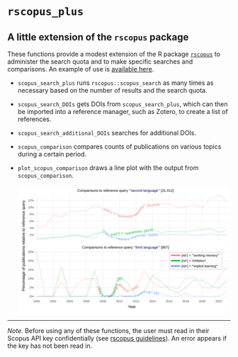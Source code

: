 
# `rscopus_plus`

## A little extension of the `rscopus` package

These functions provide a modest extension of the R package [`rscopus`](https://github.com/muschellij2/rscopus) to administer the search quota and to make specific searches and comparisons. An example of use is [available here](https://github.com/pablobernabeu/L2_L3_EF).

- `scopus_search_plus` runs `rscopus::scopus_search` as many times as necessary based on the number of results and the search quota.

- `scopus_search_DOIs` gets DOIs from `scopus_search_plus`, which can then be imported into a reference manager, such as Zotero, to create a list of references.
  
- `scopus_search_additional_DOIs` searches for additional DOIs.

- `scopus_comparison` compares counts of publications on various topics during a certain period.

- `plot_scopus_comparison` draws a line plot with the output from `scopus_comparison`.

    ![plot_L2_L3_EF](https://raw.githubusercontent.com/pablobernabeu/L2_L3_EF/main/plot_L2_L3_EF.svg)

---

*Note.* Before using any of these functions, the user must read in their Scopus API key confidentially (see [rscopus guidelines](https://cran.r-project.org/web/packages/rscopus/vignettes/api_key.html)). An error appears if the key has not been read in.
